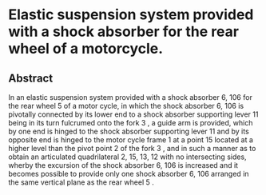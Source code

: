 # Elastic suspension system provided with a shock absorber for the rear wheel of a motorcycle.

## Abstract
In an elastic suspension system provided with a shock absorber 6, 106 for the rear wheel 5 of a motor cycle, in which the shock absorber 6, 106 is pivotally connected by its lower end to a shock absorber supporting lever 11 being in its turn fulcrumed onto the fork 3 , a guide arm is provided, which by one end is hinged to the shock absorber supporting lever 11 and by its opposite end is hinged to the motor cycle frame 1 at a point 15 located at a higher level than the pivot point 2 of the fork 3 , and in such a manner as to obtain an articulated quadrilateral 2, 15, 13, 12 with no intersecting sides, wherby the excursion of the shock absorber 6, 106 is increased and it becomes possible to provide only one shock absorber 6, 106 arranged in the same vertical plane as the rear wheel 5 .